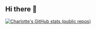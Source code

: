 ## Hi there 👋

[![Charlotte's GitHub stats (public repos)](https://github-readme-stats.vercel.app/api?username=csoneson&show=reviews,prs_merged,prs_merged_percentage)](https://github.com/anuraghazra/github-readme-stats)

<!--
**csoneson/csoneson** is a ✨ _special_ ✨ repository because its `README.md` (this file) appears on your GitHub profile.

Here are some ideas to get you started:

- 🔭 I’m currently working on ...
- 🌱 I’m currently learning ...
- 👯 I’m looking to collaborate on ...
- 🤔 I’m looking for help with ...
- 💬 Ask me about ...
- 📫 How to reach me: ...
- 😄 Pronouns: ...
- ⚡ Fun fact: ...
-->
